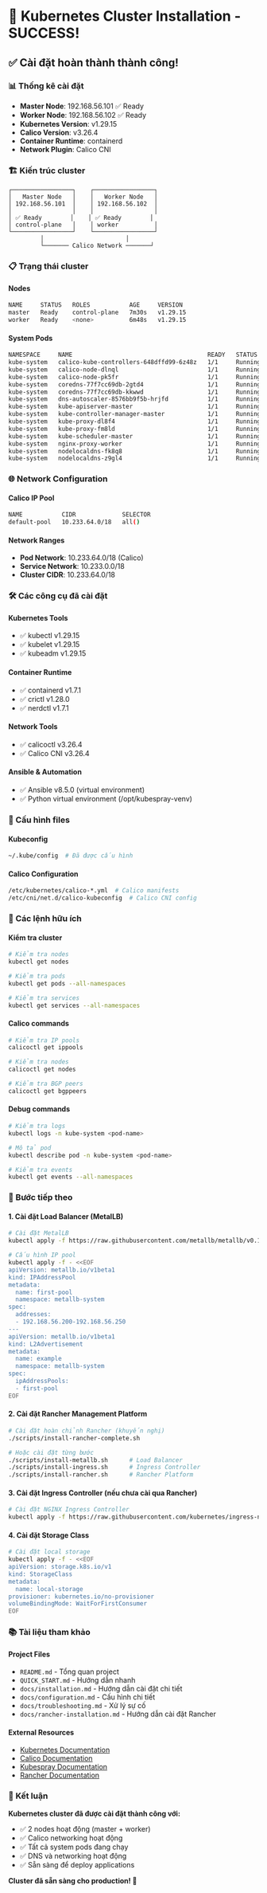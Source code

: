# 🎉 Kubernetes Cluster Installation - SUCCESS!

## ✅ Cài đặt hoàn thành thành công!

### 📊 Thống kê cài đặt
- **Master Node**: 192.168.56.101 ✅ Ready
- **Worker Node**: 192.168.56.102 ✅ Ready
- **Kubernetes Version**: v1.29.15
- **Calico Version**: v3.26.4
- **Container Runtime**: containerd
- **Network Plugin**: Calico CNI

### 🏗️ Kiến trúc cluster
```
┌─────────────────┐    ┌─────────────────┐
│   Master Node   │    │   Worker Node   │
│ 192.168.56.101  │    │ 192.168.56.102  │
│                 │    │                 │
│ ✅ Ready        │    │ ✅ Ready        │
│ control-plane   │    │ worker          │
└─────────────────┘    └─────────────────┘
         │                       │
         └─────── Calico Network ───────┘
```

### 📋 Trạng thái cluster

#### Nodes
```bash
NAME     STATUS   ROLES           AGE     VERSION
master   Ready    control-plane   7m30s   v1.29.15
worker   Ready    <none>          6m48s   v1.29.15
```

#### System Pods
```bash
NAMESPACE     NAME                                      READY   STATUS    RESTARTS   AGE
kube-system   calico-kube-controllers-648dffd99-6z48z   1/1     Running   0          5m58s
kube-system   calico-node-dlnql                         1/1     Running   0          6m23s
kube-system   calico-node-pk5fr                         1/1     Running   0          6m23s
kube-system   coredns-77f7cc69db-2gtd4                  1/1     Running   0          5m46s
kube-system   coredns-77f7cc69db-kkwwd                  1/1     Running   0          5m40s
kube-system   dns-autoscaler-8576bb9f5b-hrjfd           1/1     Running   0          5m42s
kube-system   kube-apiserver-master                     1/1     Running   1          7m28s
kube-system   kube-controller-manager-master            1/1     Running   2          7m26s
kube-system   kube-proxy-dl8f4                          1/1     Running   0          6m46s
kube-system   kube-proxy-fm8ld                          1/1     Running   0          6m46s
kube-system   kube-scheduler-master                     1/1     Running   1          7m27s
kube-system   nginx-proxy-worker                        1/1     Running   0          6m40s
kube-system   nodelocaldns-fk8q8                        1/1     Running   0          5m41s
kube-system   nodelocaldns-z9gl4                        1/1     Running   0          5m41s
```

### 🌐 Network Configuration

#### Calico IP Pool
```bash
NAME           CIDR             SELECTOR   
default-pool   10.233.64.0/18   all()      
```

#### Network Ranges
- **Pod Network**: 10.233.64.0/18 (Calico)
- **Service Network**: 10.233.0.0/18
- **Cluster CIDR**: 10.233.64.0/18

### 🛠️ Các công cụ đã cài đặt

#### Kubernetes Tools
- ✅ kubectl v1.29.15
- ✅ kubelet v1.29.15
- ✅ kubeadm v1.29.15

#### Container Runtime
- ✅ containerd v1.7.1
- ✅ crictl v1.28.0
- ✅ nerdctl v1.7.1

#### Network Tools
- ✅ calicoctl v3.26.4
- ✅ Calico CNI v3.26.4

#### Ansible & Automation
- ✅ Ansible v8.5.0 (virtual environment)
- ✅ Python virtual environment (/opt/kubespray-venv)

### 📁 Cấu hình files

#### Kubeconfig
```bash
~/.kube/config  # Đã được cấu hình
```

#### Calico Configuration
```bash
/etc/kubernetes/calico-*.yml  # Calico manifests
/etc/cni/net.d/calico-kubeconfig  # Calico CNI config
```

### 🚀 Các lệnh hữu ích

#### Kiểm tra cluster
```bash
# Kiểm tra nodes
kubectl get nodes

# Kiểm tra pods
kubectl get pods --all-namespaces

# Kiểm tra services
kubectl get services --all-namespaces
```

#### Calico commands
```bash
# Kiểm tra IP pools
calicoctl get ippools

# Kiểm tra nodes
calicoctl get nodes

# Kiểm tra BGP peers
calicoctl get bgppeers
```

#### Debug commands
```bash
# Kiểm tra logs
kubectl logs -n kube-system <pod-name>

# Mô tả pod
kubectl describe pod -n kube-system <pod-name>

# Kiểm tra events
kubectl get events --all-namespaces
```

### 🎯 Bước tiếp theo

#### 1. Cài đặt Load Balancer (MetalLB)
```bash
# Cài đặt MetalLB
kubectl apply -f https://raw.githubusercontent.com/metallb/metallb/v0.13.12/config/manifests/metallb-native.yaml

# Cấu hình IP pool
kubectl apply -f - <<EOF
apiVersion: metallb.io/v1beta1
kind: IPAddressPool
metadata:
  name: first-pool
  namespace: metallb-system
spec:
  addresses:
  - 192.168.56.200-192.168.56.250
---
apiVersion: metallb.io/v1beta1
kind: L2Advertisement
metadata:
  name: example
  namespace: metallb-system
spec:
  ipAddressPools:
  - first-pool
EOF
```

#### 2. Cài đặt Rancher Management Platform
```bash
# Cài đặt hoàn chỉnh Rancher (khuyến nghị)
./scripts/install-rancher-complete.sh

# Hoặc cài đặt từng bước
./scripts/install-metallb.sh      # Load Balancer
./scripts/install-ingress.sh      # Ingress Controller
./scripts/install-rancher.sh      # Rancher Platform
```

#### 3. Cài đặt Ingress Controller (nếu chưa cài qua Rancher)
```bash
# Cài đặt NGINX Ingress Controller
kubectl apply -f https://raw.githubusercontent.com/kubernetes/ingress-nginx/controller-v1.8.2/deploy/static/provider/baremetal/deploy.yaml
```

#### 4. Cài đặt Storage Class
```bash
# Cài đặt local storage
kubectl apply -f - <<EOF
apiVersion: storage.k8s.io/v1
kind: StorageClass
metadata:
  name: local-storage
provisioner: kubernetes.io/no-provisioner
volumeBindingMode: WaitForFirstConsumer
EOF
```

### 📚 Tài liệu tham khảo

#### Project Files
- `README.md` - Tổng quan project
- `QUICK_START.md` - Hướng dẫn nhanh
- `docs/installation.md` - Hướng dẫn cài đặt chi tiết
- `docs/configuration.md` - Cấu hình chi tiết
- `docs/troubleshooting.md` - Xử lý sự cố
- `docs/rancher-installation.md` - Hướng dẫn cài đặt Rancher

#### External Resources
- [Kubernetes Documentation](https://kubernetes.io/docs/)
- [Calico Documentation](https://docs.tigera.io/calico/)
- [Kubespray Documentation](https://kubespray.io/)
- [Rancher Documentation](https://docs.rancher.com/)

### 🎉 Kết luận

**Kubernetes cluster đã được cài đặt thành công với:**
- ✅ 2 nodes hoạt động (master + worker)
- ✅ Calico networking hoạt động
- ✅ Tất cả system pods đang chạy
- ✅ DNS và networking hoạt động
- ✅ Sẵn sàng để deploy applications

**Cluster đã sẵn sàng cho production! 🚀** 